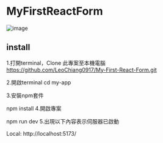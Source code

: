 # MyFirstReactForm

![image](https://github.com/LeoChiang0917/My-First-React-Form/assets/132338192/6ea1b4b0-92cb-4b3f-81f2-6f45feb45ed8)


## install
1.打開terminal，Clone 此專案至本機電腦
https://github.com/LeoChiang0917/My-First-React-Form.git

2.開啟terminal
cd my-app

3.安裝npm套件

npm install
4.開啟專案

npm run dev
5.出現以下內容表示伺服器已啟動

Local:   http://localhost:5173/
